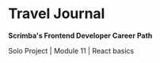 # Travel Journal

**Scrimba's Frontend Developer Career Path**

Solo Project | Module 11 | React basics
